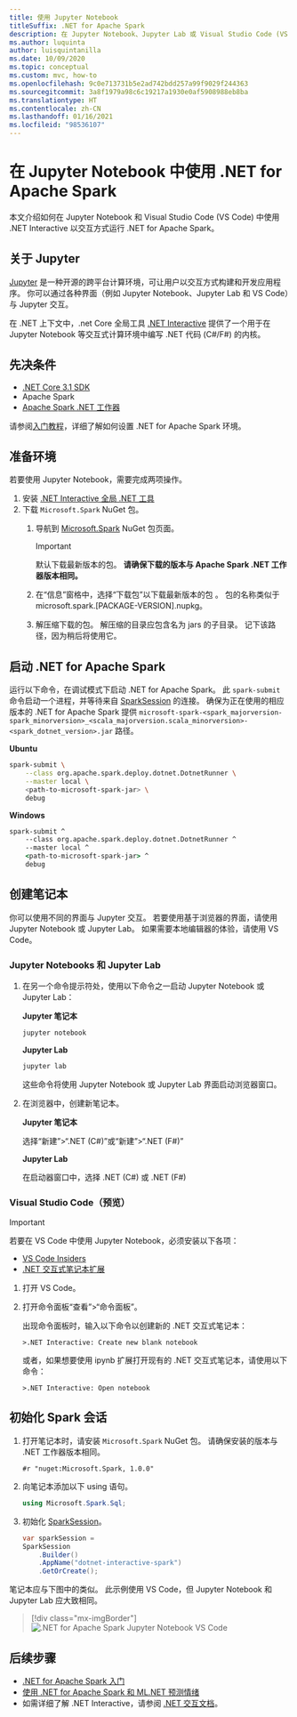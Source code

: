 ```yaml
---
title: 使用 Jupyter Notebook
titleSuffix: .NET for Apache Spark
description: 在 Jupyter Notebook、Jupyter Lab 或 Visual Studio Code (VS Code) 等交互式环境中使用 .NET for Apache Spark
ms.author: luquinta
author: luisquintanilla
ms.date: 10/09/2020
ms.topic: conceptual
ms.custom: mvc, how-to
ms.openlocfilehash: 9c0e713731b5e2ad742bdd257a99f9029f244363
ms.sourcegitcommit: 3a8f1979a98c6c19217a1930e0af5908988eb8ba
ms.translationtype: HT
ms.contentlocale: zh-CN
ms.lasthandoff: 01/16/2021
ms.locfileid: "98536107"
---
```

# <a name="use-net-for-apache-spark-in-jupyter-notebooks"></a>在 Jupyter Notebook 中使用 .NET for Apache Spark

本文介绍如何在 Jupyter Notebook 和 Visual Studio Code (VS Code) 中使用 .NET Interactive 以交互方式运行 .NET for Apache Spark。

## <a name="about-jupyter"></a>关于 Jupyter

[Jupyter](https://jupyter.org/) 是一种开源的跨平台计算环境，可让用户以交互方式构建和开发应用程序。 你可以通过各种界面（例如 Jupyter Notebook、Jupyter Lab 和 VS Code）与 Jupyter 交互。

在 .NET 上下文中，.net Core 全局工具 [.NET Interactive](https://github.com/dotnet/interactive) 提供了一个用于在 Jupyter Notebook 等交互式计算环境中编写 .NET 代码 (C#/F#) 的内核。

## <a name="prerequisites"></a>先决条件

- [.NET Core 3.1 SDK](../../core/install/index.yml)
- Apache Spark[](https://spark.apache.org/downloads.html)
- [Apache Spark .NET 工作器](https://github.com/dotnet/spark/releases)

请参阅[入门教程](../tutorials/get-started.md)，详细了解如何设置 .NET for Apache Spark 环境。

## <a name="prepare-environment"></a>准备环境

若要使用 Jupyter Notebook，需要完成两项操作。

1. 安装 [.NET Interactive 全局 .NET 工具](https://github.com/dotnet/interactive/blob/main/docs/NotebooksLocalExperience.md)
1. 下载 `Microsoft.Spark` NuGet 包。
    1. 导航到 [Microsoft.Spark](https://www.nuget.org/packages/Microsoft.Spark/) NuGet 包页面。

        > [!IMPORTANT]
        > 默认下载最新版本的包。 **请确保下载的版本与 Apache Spark .NET 工作器版本相同。**

    1. 在“信息”窗格中，选择“下载包”以下载最新版本的包 。 包的名称类似于 microsoft.spark.[PACKAGE-VERSION].nupkg。
    1. 解压缩下载的包。 解压缩的目录应包含名为 jars 的子目录。 记下该路径，因为稍后将使用它。

## <a name="start-net-for-apache-spark"></a>启动 .NET for Apache Spark

运行以下命令，在调试模式下启动 .NET for Apache Spark。 此 `spark-submit` 命令启动一个进程，并等待来自 [SparkSession](xref:Microsoft.Spark.Sql.SparkSession) 的连接。 确保为正在使用的相应版本的 .NET for Apache Spark 提供 `microsoft-spark-<spark_majorversion-spark_minorversion>_<scala_majorversion.scala_minorversion>-<spark_dotnet_version>.jar` 路径。

**Ubuntu**

```bash
spark-submit \
    --class org.apache.spark.deploy.dotnet.DotnetRunner \
    --master local \
    <path-to-microsoft-spark-jar> \
    debug
```

**Windows**

```cmd
spark-submit ^
    --class org.apache.spark.deploy.dotnet.DotnetRunner ^
    --master local ^
    <path-to-microsoft-spark-jar> ^
    debug
```

## <a name="create-a-notebook"></a>创建笔记本

你可以使用不同的界面与 Jupyter 交互。 若要使用基于浏览器的界面，请使用 Jupyter Notebook 或 Jupyter Lab。 如果需要本地编辑器的体验，请使用 VS Code。

### <a name="jupyter-notebooks--jupyter-lab"></a>Jupyter Notebooks 和 Jupyter Lab

1. 在另一个命令提示符处，使用以下命令之一启动 Jupyter Notebook 或 Jupyter Lab：

    **Jupyter 笔记本**

    ```bash
    jupyter notebook
    ```

    **Jupyter Lab**

    ```bash
    jupyter lab
    ```

    这些命令将使用 Jupyter Notebook 或 Jupyter Lab 界面启动浏览器窗口。

1. 在浏览器中，创建新笔记本。

    **Jupyter 笔记本**

    选择“新建”>“.NET (C#)”或“新建”>“.NET (F#)” 

    **Jupyter Lab**

    在启动器窗口中，选择 .NET (C#) 或 .NET (F#) 

### <a name="visual-studio-code-preview"></a>Visual Studio Code（预览）

> [!IMPORTANT]
> 若要在 VS Code 中使用 Jupyter Notebook，必须安装以下各项：
>
>- [VS Code Insiders](https://code.visualstudio.com/insiders/)
>- [.NET 交互式笔记本扩展](https://marketplace.visualstudio.com/items?itemName=ms-dotnettools.dotnet-interactive-vscode)

1. 打开 VS Code。
1. 打开命令面板“查看”>“命令面板”。

    出现命令面板时，输入以下命令以创建新的 .NET 交互式笔记本：

    ```text
    >.NET Interactive: Create new blank notebook
    ```

    或者，如果想要使用 ipynb 扩展打开现有的 .NET 交互式笔记本，请使用以下命令：

    ```text
    >.NET Interactive: Open notebook
    ```

## <a name="initialize-a-spark-session"></a>初始化 Spark 会话

1. 打开笔记本时，请安装 `Microsoft.Spark` NuGet 包。 请确保安装的版本与 .NET 工作器版本相同。

    ```text
    #r "nuget:Microsoft.Spark, 1.0.0"
    ```

1. 向笔记本添加以下 using 语句。

    ```csharp
    using Microsoft.Spark.Sql;
    ```

1. 初始化 [SparkSession](xref:Microsoft.Spark.Sql.SparkSession)。

    ```csharp
    var sparkSession =
    SparkSession
        .Builder()
        .AppName("dotnet-interactive-spark")
        .GetOrCreate();
    ```

笔记本应与下图中的类似。 此示例使用 VS Code，但 Jupyter Notebook 和 Jupyter Lab 应大致相同。

> [!div class="mx-imgBorder"]
![.NET for Apache Spark Jupyter Notebook VS Code](media/dotnet-spark-jupyter-notebooks/jupyter-notebooks-dotnet-spark-vscode.png)

## <a name="next-steps"></a>后续步骤

- [.NET for Apache Spark 入门](../tutorials/get-started.md)
- [使用 .NET for Apache Spark 和 ML.NET 预测情绪](../tutorials/ml-sentiment-analysis.md)
- 如需详细了解 .NET Interactive，请参阅 [.NET 交互文档](https://github.com/dotnet/interactive/blob/main/docs/README.md)。
